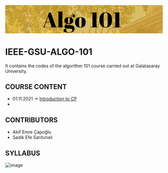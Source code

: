 <img src="image/image.PNG" alt="a" width="1000"/>

# IEEE-GSU-ALGO-101

It contains the codes of the algorithm 101 course carried out at Galatasaray University.

## COURSE CONTENT
* 01.11.2021 -> [Introduction to CP](introduction_01_11_21/intro.cpp)
*

## CONTRIBUTORS
* Akif Emre Çapoğlu
* Sadık Efe Sarıtunalı

## SYLLABUS
![image](https://user-images.githubusercontent.com/35727819/139908834-99e5e9c4-8001-4965-9620-8d8c8efce881.png)

